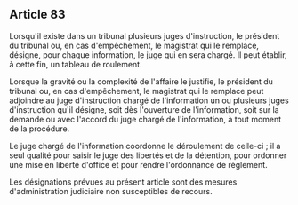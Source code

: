 Article 83
----
Lorsqu'il existe dans un tribunal plusieurs juges d'instruction, le président du
tribunal ou, en cas d'empêchement, le magistrat qui le remplace, désigne, pour
chaque information, le juge qui en sera chargé. Il peut établir, à cette fin, un
tableau de roulement.

Lorsque la gravité ou la complexité de l'affaire le justifie, le président du
tribunal ou, en cas d'empêchement, le magistrat qui le remplace peut adjoindre
au juge d'instruction chargé de l'information un ou plusieurs juges
d'instruction qu'il désigne, soit dès l'ouverture de l'information, soit sur la
demande ou avec l'accord du juge chargé de l'information, à tout moment de la
procédure.

Le juge chargé de l'information coordonne le déroulement de celle-ci ; il a seul
qualité pour saisir le juge des libertés et de la détention, pour ordonner une
mise en liberté d'office et pour rendre l'ordonnance de règlement.

Les désignations prévues au présent article sont des mesures d'administration
judiciaire non susceptibles de recours.
